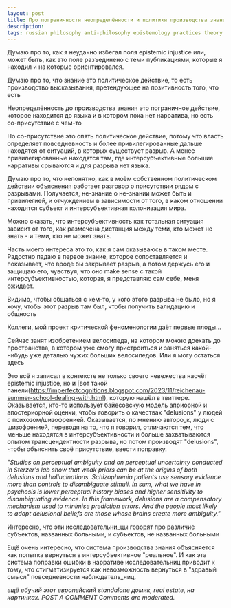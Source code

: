 ```yaml
---
layout: post
title: Про пограничности неопределённости и политики производства знания 
description: 
tags: russian philosophy anti-philosophy epistemology practices theory repost commentary links articles
---
```


Думаю про то, как я неудачно избегал поля epistemic injustice или, может быть, как это поле разъединено с теми публикациями, которые я находил и на которые ориентировался.

Думаю про то, что знание это политическое действие, то есть производство высказывания, претендующее на позитивность того, что есть

Неопределённость до производства знания это пограничное действие, которое находится до языка и в котором пока нет нарратива, но есть со-присутствие с чем-то

Но со-присутствие это опять политическое действие, потому что власть определяет повседневность и более привилегированные дальше находятся от ситуаций, в которых существует разрыв. А менее привилегированные находятся там, где интерсубъективные большие нарративы срываются и для разрыва нет языка. 

Думаю про то, что непонятно, как в моём собственном политическом действии объяснения работает разговор о присутствии рядом с разрывами. Получается, не-знание о не-знании может быть и привилегией, и отчуждением в зависимости от того, в каком отношении находятся субъект и интерсубъективная колонизация мира.

Можно сказать, что интерсубъективность как тотальная ситуация зависит от того, как размечена дистанция между теми, кто может не знать - и теми, кто не может знать.

Часть моего интереса это то, как я сам оказываюсь в таком месте. Радостно падаю в первое знание, которое сопоставляется и показывает, что вроде бы закрывает разрыв, а потом держусь его и защищаю его, чувствуя, что оно make sense с такой интерсубъективностью, которая, я представляю сам себе, меня ожидает.

Видимо, чтобы общаться с кем-то, у кого этого разрыва не было, но я хочу, чтобы этот разрыв там был, чтобы получить валидацию и общность

Коллеги, мой проект критической феноменологии даёт первые плоды...

Сейчас занят изобретением велосипеда, на котором можно доехать до пространства, в котором уже смогу пристроиться и заняться какой-нибудь уже деталью чужих больших велосипедов. Или я могу остаться здесь

Это всё я записал в контексте не только своего невежества насчёт epistemic injustice, но и [вот такой панели(https://imperfectcognitions.blogspot.com/2023/11/reichenau-summer-school-dealing-with.html), которую нашёл в твиттере. Оказывается, кто-то использует байесовскую модель априорной и апостериорной оценки, чтобы говорить о качествах "delusions" у людей с психозом/шизофренией. Оказывается, по мнению авторо_к, люди с шизофренией, переводя на то, что я говорил, отличаются тем, что меньше находятся в интерсубъективности и больше захватываются опытом трансцендентности разрыва, но потом производят "delusions", чтобы объяснить своё присутствие, ввести поправку. 

_"Studies on perceptual ambiguity and on perceptual uncertainty conducted in Sterzer's lab show that weak priors can be at the origins of both delusions and hallucinations. Schizophrenia patients use sensory evidence more than controls to disambiguate stimuli. In sum, what we have in psychosis is lower perceptual history biases and higher sensitivity to disambiguating evidence. In this framework, delusions are a compensatory mechanism used to minimise prediction errors. And the people most likely to adopt delusional beliefs are those whose brains create more ambiguity."_

Интересно, что эти исследовательни_цы говорят про различие субъектов, названных больными, и субъектов, не названных больными

Ещё очень интересно, что система производства знания объясняется как попытка вернуться в интерсубъективное "реальное". И как эта система поправки ошибки в нарративе исследовательниц приводит к тому, что стигматизируется как невозможность вернуться в "здравый смысл" повседневности наблюдатель_ниц.

_ещё ебучий этот европейский standalone домик, real estate, на картинках. POST A COMMENT Comments are moderated._
